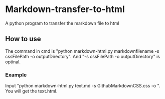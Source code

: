 # Markdown-transfer-to-html
A python program to transfer the markdown file to html
## How to use
The command in cmd is "python markdown-html.py markdownfilename -s cssFilePath -o outputDirectory". And "-s cssFilePath -o outputDirectory" is optinal.
### Example
Input "python markdown-html.py text.md -s GithubMarkdownCSS.css -o ". You will get the text.html.
